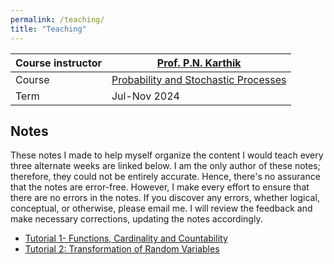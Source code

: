 ```yaml
---
permalink: /teaching/
title: "Teaching"
---
```


| Course instructor | [Prof. P.N. Karthik](https://karthikpn.com) |
| --- | --- |
| Course | [Probability and Stochastic Processes](https://karthikpn.com/#/teaching/Probability-2024) | 
| Term | 	Jul-Nov 2024 |

## Notes 
These notes I made to help myself organize the content I would teach every three alternate weeks are linked below. I am the only author of these notes; therefore, they could not be entirely accurate. Hence, there's no assurance that the notes are error-free. However, I make every effort to ensure that there are no errors in the notes. If you discover any errors, whether logical, conceptual, or otherwise, please email me. I will review the feedback and make necessary corrections, updating the notes accordingly.

- [Tutorial 1- Functions, Cardinality and Countability](https://drive.google.com/file/d/14rxvUuAeJjB99DxZRF0C-_xJmF9ol9DH/view?usp=sharing)
- [Tutorial 2: Transformation of Random Variables](https://drive.google.com/file/d/1HPHZ6dVaKUSYaXTDD54VvwcFjH5loSYL/view?usp=sharing)







